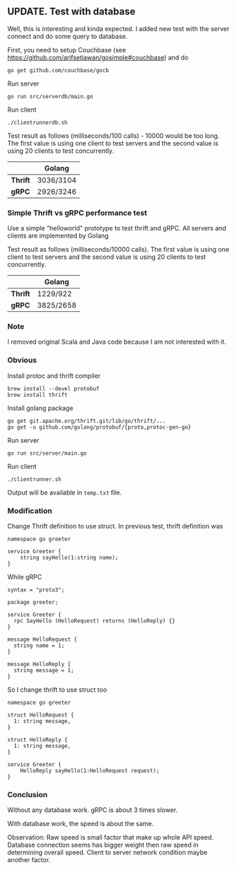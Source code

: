 
## UPDATE. Test with database

Well, this is interesting and kinda expected. I added new test with the server connect and do some query to database. 

First, you need to setup Couchbase (see https://github.com/arifsetiawan/gosimple#couchbase) and do
```
go get github.com/couchbase/gocb
``` 

Run server
```
go run src/serverdb/main.go 
```

Run client
```
./clientrunnerdb.sh
```

Test result as follows (milliseconds/100 calls) - 10000 would be too long. The first value is using one client to test servers and the second value is using 20 clients to test concurrently.

|  | Golang | 
| ----- | ----- | 
| **Thrift**   | 3036/3104  | 
| **gRPC**     | 2926/3246 | 


### Simple Thrift vs gRPC performance test

Use a simple "helloworld" prototype to test thrift and gRPC. All servers and clients are implemented by Golang

Test result as follows (milliseconds/10000 calls). The first value is using one client to test servers and the second value is using 20 clients to test concurrently.

|  | Golang | 
| ----- | ----- | 
| **Thrift**   | 1229/922  | 
| **gRPC**     | 3825/2658 | 


### Note

I removed original Scala and Java code because I am not interested with it. 

### Obvious

Install protoc and thrift compiler

```
brew install --devel protobuf
brew install thrift
```

Install golang package
```
go get git.apache.org/thrift.git/lib/go/thrift/...
go get -u github.com/golang/protobuf/{proto,protoc-gen-go}
```

Run server
```
go run src/server/main.go 
```

Run client
```
./clientrunner.sh
```

Output will be available in `temp.txt` file.

### Modification

Change Thrift definition to use struct. In previous test, thrift definition was
```
namespace go greeter

service Greeter {
    string sayHello(1:string name);
}
```

While gRPC
```
syntax = "proto3";

package greeter;

service Greeter {
  rpc SayHello (HelloRequest) returns (HelloReply) {}
}

message HelloRequest {
  string name = 1;
}

message HelloReply {
  string message = 1;
}
```

So I change thrift to use struct too
```
namespace go greeter

struct HelloRequest {
  1: string message,
}

struct HelloReply {
  1: string message,
}

service Greeter {
    HelloReply sayHello(1:HelloRequest request);
}
```

### Conclusion

Without any database work. gRPC is about 3 times slower.

With database work, the speed is about the same. 

Observation: Raw speed is small factor that make up whole API speed. Database connection seems has bigger weight then raw speed in determining overall speed. Client to server network condition maybe another factor.
